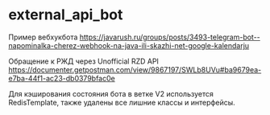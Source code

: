 # external_api_bot

Пример вебхукбота https://javarush.ru/groups/posts/3493-telegram-bot--napominalka-cherez-webhook-na-java-ili-skazhi-net-google-kalendarju

Обращение к РЖД через Unofficial RZD API https://documenter.getpostman.com/view/9867197/SWLb8UVu#ba9679ea-e7ba-44f1-ac23-db0379bfac0e

Для кэширования состояния бота в ветке V2  используется  RedisTemplate, также удалены все лишние классы и интерфейсы.